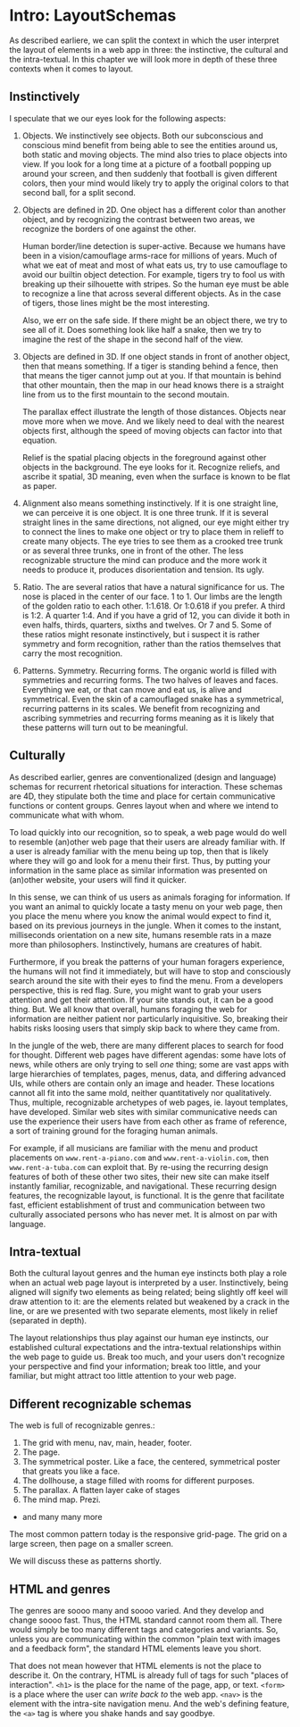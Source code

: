 # Intro: LayoutSchemas

As described earliere, we can split the context in which the user interpret the layout of elements in a web app in three: the instinctive, the cultural and the intra-textual. In this chapter we will look more in depth of these three contexts when it comes to layout.

## Instinctively
 
I speculate that we our eyes look for the following aspects:

1. Objects. We instinctively see objects. Both our subconscious and conscious mind benefit from being able to see the entities around us, both static and moving objects. The mind also tries to place objects into view. If you look for a long time at a picture of a football popping up around your screen, and then suddenly that football is given different colors, then your mind would likely try to apply the original colors to that second ball, for a split second. 

2. Objects are defined in 2D. One object has a different color than another object, and by recognizing the contrast between two areas, we recognize the borders of one against the other.

   Human border/line detection is super-active. Because we humans have been in a vision/camouflage arms-race for millions of years. Much of what we eat of meat and most of what eats us, try to use camouflage to avoid our builtin object detection. For example, tigers try to fool us with breaking up their silhouette with stripes. So the human eye must be able to recognize a line that across several different objects. As in the case of tigers, those lines might be the most interesting.
   
   Also, we err on the safe side. If there might be an object there, we try to see all of it. Does something look like half a snake, then we try to imagine the rest of the shape in the second half of the view.
 
3. Objects are defined in 3D. If one object stands in front of another object, then that means something. If a tiger is standing behind a fence, then that means the tiger cannot jump out at you. If that mountain is behind that other mountain, then the map in our head knows there is a straight line from us to the first mountain to the second moutain.

   The parallax effect illustrate the length of those distances. Objects near move more when we move. And we likely need to deal with the nearest objects first, although the speed of moving objects can factor into that equation.
   
   Relief is the spatial placing objects in the foreground against other objects in the background. The eye looks for it. Recognize reliefs, and ascribe it spatial, 3D meaning, even when the surface is known to be flat as paper.

4. Alignment also means something instinctively. If it is one straight line, we can perceive it is one object. It is one three trunk. If it is several straight lines in the same directions, not aligned, our eye might either try to connect the lines to make one object or try to place them in relieff to create many objects. The eye tries to see them as a crooked tree trunk or as several three trunks, one in front of the other. The less recognizable structure the mind can produce and the more work it needs to produce it, produces disorientation and tension. Its ugly.

5. Ratio. The are several ratios that have a natural significance for us. The nose is placed in the center of our face. 1 to 1. Our limbs are the length of the golden ratio to each other. 1:1.618. Or 1:0.618 if you prefer. A third is 1:2. A quarter 1:4. And if you have a grid of 12, you can divide it both in even halfs, thirds, quarters, sixths and twelves. Or 7 and 5. Some of these ratios might resonate instinctively, but i suspect it is rather symmetry and form recognition, rather than the ratios themselves that carry the most recognition.

6. Patterns. Symmetry. Recurring forms. The organic world is filled with symmetries and recurring forms. The two halves of leaves and faces. Everything we eat, or that can move and eat us, is alive and symmetrical. Even the skin of a camouflaged snake has a symmetrical, recurring patterns in its scales. We benefit from recognizing and ascribing symmetries and recurring forms meaning as it is likely that these patterns will turn out to be meaningful.

## Culturally

As described earlier, genres are conventionalized (design and language) schemas for recurrent rhetorical situations for interaction. These schemas are 4D, they stipulate both the time and place for certain communicative functions or content groups. Genres layout when and where we intend to communicate what with whom.

To load quickly into our recognition, so to speak, a web page would do well to resemble (an)other web page that their users are already familiar with. If a user is already familiar with the menu being up top, then that is likely where they will go and look for a menu their first. Thus, by putting your information in the same place as similar information was presented on (an)other website, your users will find it quicker.

In this sense, we can think of us users as animals foraging for information. If you want an animal to quickly locate a tasty menu on your web page, then you place the menu where you know the animal would expect to find it, based on its previous journeys in the jungle. When it comes to the instant, milliseconds orientation on a new site, humans resemble rats in a maze more than philosophers. Instinctively, humans are creatures of habit.
 
Furthermore, if you break the patterns of your human foragers experience, the humans will not find it immediately, but will have to stop and consciously search around the site with their eyes to find the menu. From a developers perspective, this is red flag. Sure, you might want to grab your users attention and get their attention. If your site stands out, it can be a good thing. But. We all know that overall, humans foraging the web for information are neither patient nor particularly inquisitive. So, breaking their habits risks loosing users that simply skip back to where they came from.

In the jungle of the web, there are many different places to search for food for thought. Different web pages have different agendas: some have lots of news, while others are only trying to sell *one* thing; some are vast apps with large hierarchies of templates, pages, menus, data, and differing advanced UIs, while others are contain only an image and header. These locations cannot all fit into the same mold, neither quantitatively nor qualitatively. Thus, multiple, recognizable archetypes of web pages, ie. layout templates, have developed. Similar web sites with similar communicative needs can use the experience their users have from each other as frame of reference, a sort of training ground for the foraging human animals.

For example, if all musicians are familiar with the menu and product placements on `www.rent-a-piano.com` and `www.rent-a-violin.com`, then `www.rent-a-tuba.com` can exploit that. By re-using the recurring design features of both of these other two sites, their new site can make itself instantly familiar, recognizable, and navigational. These recurring design features, the recognizable layout, is functional. It is the genre that facilitate fast, efficient establishment of trust and communication between two culturally associated persons who has never met. It is almost on par with language.

## Intra-textual

Both the cultural layout genres and the human eye instincts both play a role when an actual web page layout is interpreted by a user. Instinctively, being aligned will signify two elements as being related; being slightly off keel will draw attention to it: are the elements related but weakened by a crack in the line, or are we presented with two separate elements, most likely in relief (separated in depth).

The layout relationships thus play against our human eye instincts, our established cultural expectations and the intra-textual relationships within the web page to guide us. Break too much, and your users don't recognize your perspective and find your information; break too little, and your familiar, but might attract too little attention to your web page.

## Different recognizable schemas

The web is full of recognizable genres.:
 
1. The grid with menu, nav, main, header, footer.
2. The page.
3. The symmetrical poster. Like a face, the centered, symmetrical poster that greats you like a face.
4. The dollhouse, a stage filled with rooms for different purposes.
5. The parallax. A flatten layer cake of stages
6. The mind map. Prezi.
 * and many many more
 
The most common pattern today is the responsive grid-page. The grid on a large screen, then page on a smaller screen.

We will discuss these as patterns shortly.

## HTML and genres

The genres are soooo many and soooo varied. And they develop and change soooo fast. Thus, the HTML standard cannot room them all. There would simply be too many different tags and categories and variants. So, unless you are communicating within the common "plain text with images and a feedback form", the standard HTML elements leave you short.

That does not mean however that HTML elements is not the place to describe it. On the contrary, HTML is already full of tags for such "places of interaction". `<h1>` is the place for the name of the page, app, or text. `<form>` is a place where the user can *write back to* the web app. `<nav>` is the element with the intra-site navigation menu. And the web's defining feature, the `<a>` tag is where you shake hands and say goodbye.
